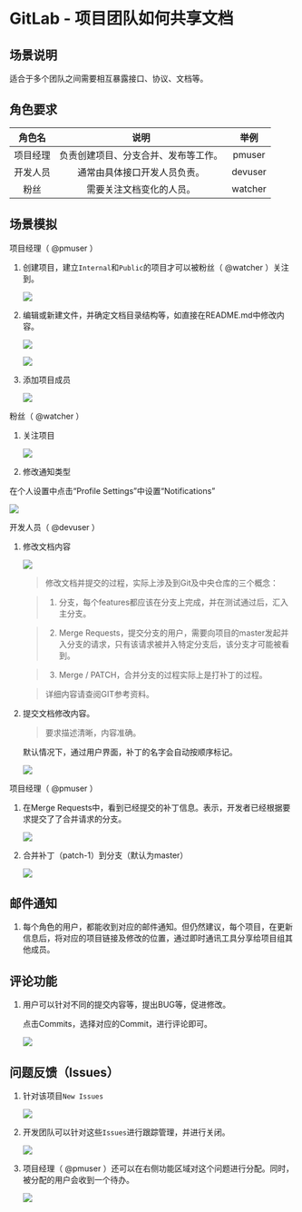 GitLab - 项目团队如何共享文档
===========================

场景说明
-------

适合于多个团队之间需要相互暴露接口、协议、文档等。

角色要求
-------

|    角色名        |     说明                                          |      举例      |
|:---------------:|:-------------------------------------------------:|:--------------:|
|  项目经理        |  负责创建项目、分支合并、发布等工作。                          |   pmuser      |
|  开发人员        |  通常由具体接口开发人员负责。                        |   devuser      |
|  粉丝            |  需要关注文档变化的人员。                           |   watcher      |


场景模拟
-------



项目经理（ @pmuser ）

1. 创建项目，建立`Internal`和`Public`的项目才可以被粉丝（ @watcher ）关注到。

    ![](share-docs/001.png)

2. 编辑或新建文件，并确定文档目录结构等，如直接在README.md中修改内容。

    ![](share-docs/002.png)

    ![](share-docs/003.png)

3. 添加项目成员

    ![](share-docs/004.png)



粉丝（ @watcher ）

1. 关注项目

    ![](share-docs/005.png)

2. 修改通知类型

在个人设置中点击“Profile Settings”中设置“Notifications”

![](share-docs/006.png)



开发人员（ @devuser ）

1. 修改文档内容

    ![](share-docs/007.png)

    > 修改文档并提交的过程，实际上涉及到Git及中央仓库的三个概念：

    > 1. 分支，每个features都应该在分支上完成，并在测试通过后，汇入主分支。

    > 2. Merge Requests，提交分支的用户，需要向项目的master发起并入分支的请求，只有该请求被并入特定分支后，该分支才可能被看到。

    > 3. Merge / PATCH，合并分支的过程实际上是打补丁的过程。

    > 详细内容请查阅GIT参考资料。

2. 提交文档修改内容。

    > 要求描述清晰，内容准确。

    默认情况下，通过用户界面，补丁的名字会自动按顺序标记。

    ![](share-docs/008.png)



项目经理（ @pmuser ）

1. 在Merge Requests中，看到已经提交的补丁信息。表示，开发者已经根据要求提交了了合并请求的分支。

    ![](share-docs/009.png)

2. 合并补丁（patch-1）到分支（默认为master）

    ![](share-docs/010.png)


邮件通知
-------

1. 每个角色的用户，都能收到对应的邮件通知。但仍然建议，每个项目，在更新信息后，将对应的项目链接及修改的位置，通过即时通讯工具分享给项目组其他成员。


评论功能
-------

1. 用户可以针对不同的提交内容等，提出BUG等，促进修改。

    点击Commits，选择对应的Commit，进行评论即可。

    ![](share-docs/011.png)


问题反馈（Issues）
--------------

1. 针对该项目`New Issues`

    ![](share-docs/012.png)

2. 开发团队可以针对这些`Issues`进行跟踪管理，并进行关闭。

    ![](share-docs/013.png)

3. 项目经理（ @pmuser ）还可以在右侧功能区域对这个问题进行分配。同时，被分配的用户会收到一个待办。

    ![](share-docs/014.png)

